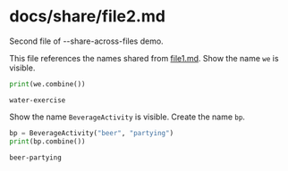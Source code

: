 # docs/share/file2.md

Second file of --share-across-files demo.

This file references the names shared from [file1.md](file1.md).
Show the name `we` is visible.

```python
print(we.combine())
```

```expected-output
water-exercise
```

Show the name `BeverageActivity` is visible. Create the name `bp`.

```python
bp = BeverageActivity("beer", "partying")
print(bp.combine())
```

```expected-output
beer-partying
```
